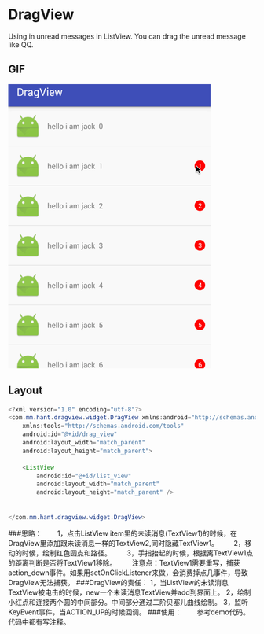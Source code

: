 # DragView
Using in unread messages in ListView. You can drag the unread message  like QQ.
## GIF
![](https://github.com/zjdyhant/DragView/blob/master/app/src/main/res/raw/dragview.gif)
## Layout
```Java
<?xml version="1.0" encoding="utf-8"?>
<com.mm.hant.dragview.widget.DragView xmlns:android="http://schemas.android.com/apk/res/android"
    xmlns:tools="http://schemas.android.com/tools"
    android:id="@+id/drag_view"
    android:layout_width="match_parent"
    android:layout_height="match_parent">

    <ListView
        android:id="@+id/list_view"
        android:layout_width="match_parent"
        android:layout_height="match_parent" />


</com.mm.hant.dragview.widget.DragView>
```
###思路：
        1，点击ListView item里的未读消息(TextView1)的时候，在DragView里添加跟未读消息一样的TextView2,同时隐藏TextView1。
        2，移动的时候，绘制红色圆点和路径。
        3，手指抬起的时候，根据离TextView1点的距离判断是否将TextView1移除。
        注意点：TextView1需要重写，捕获action_down事件。如果用setOnClickListener来做，会消费掉点几事件，导致DragView无法捕获。
###DragView的责任：
        1，当ListView的未读消息TextView被电击的时候，new一个未读消息TextView并add到界面上。
        2，绘制小红点和连接两个圆的中间部分。中间部分通过二阶贝塞儿曲线绘制。
        3，监听KeyEvent事件，当ACTION_UP的时候回调。
###使用：
        参考demo代码。代码中都有写注释。
